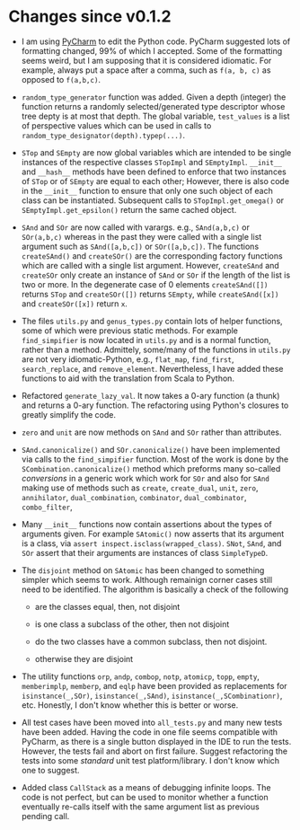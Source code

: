 # Changes since v0.1.2

* I am using [PyCharm](https://www.jetbrains.com/pycharm/) to edit the Python code.  PyCharm suggested lots of formatting changed, 99% of which I accepted.  Some of the formatting seems weird, but I am supposing that it is considered idiomatic.  For example, always put a space after a comma, such as `f(a, b, c)` as opposed to `f(a,b,c)`.

* `random_type_generator` function was added.  Given a depth (integer) the function returns a randomly selected/generated type descriptor whose tree depty is at most that depth.   The global variable, `test_values` is a list of perspective values which can be used in calls to `random_type_designator(depth).typep(...)`.

* `STop` and `SEmpty` are now global variables which are intended to be single instances of the respective classes `STopImpl` and `SEmptyImpl`.  `__init__` and `__hash__` methods have been defined to enforce that two instances of `STop` or of `SEmpty` are equal to each other; However, there is also code in the `__init__` function to ensure that only one such object of each class can be instantiated.  Subsequent calls to `STopImpl.get_omega()` or `SEmptyImpl.get_epsilon()` return the same cached object.

* `SAnd` and `SOr` are now called with varargs.  e.g., `SAnd(a,b,c)` or `SOr(a,b,c)` whereas in the past they were called with a single list argument such as  `SAnd([a,b,c])` or `SOr([a,b,c])`.  The functions `createSAnd()` and `createSOr()` are the corresponding factory functions which are called with a single list argument.   However, `createSAnd` and `createSOr` only create an instance of `SAnd` or `SOr` if the length of the list is two or more.  In the degenerate case of 0 elements `createSAnd([])` returns `STop` and `createSOr([])` returns `SEmpty`, while `createSAnd([x])` and `createSOr([x])` return `x`.

* The files `utils.py` and `genus_types.py` contain lots of helper functions, some of which were previous static methods.  For example `find_simpifier` is now located in `utils.py` and is a normal function, rather than a method.  Admittely, some/many of the functions in `utils.py` are not very idiomatic-Python, e.g., `flat_map`, `find_first`, `search_replace`, and `remove_element`.  Nevertheless, I have added these functions to aid with the translation from Scala to Python.

* Refactored `generate_lazy_val`.  It now takes a 0-ary function (a thunk) and returns a 0-ary function.  The refactoring using Python's closures to greatly simplify the code.

* `zero` and `unit` are now methods on `SAnd` and `SOr` rather than attributes.

* `SAnd.canonicalize()` and `SOr.canonicalize()` have been implemented via calls to the `find_simpifier` function.  Most of the work is done by the `SCombination.canonicalize()` method which preforms many so-called *conversions* in a generic work which work for `SOr` and also for `SAnd` making use of methods such as `create`, `create_dual`, `unit`, `zero`, `annihilator`, `dual_combination`, `combinator`, `dual_combinator`, `combo_filter`, 

* Many `__init__` functions now contain assertions about the types of arguments given.  For example `SAtomic()` now asserts that its argument is a class, via `assert inspect.isclass(wrapped_class)`.   `SNot`, `SAnd`, and `SOr` assert that their arguments are instances of class `SimpleTypeD`.

* The `disjoint` method on `SAtomic` has been changed to something simpler which seems to work.  Although remainign corner cases still need to be identified.  The algorithm is basically a check of the following

    * are the classes equal, then, not disjoint

    * is one class a subclass of the other, then not disjoint

    * do the two classes have a common subclass, then not disjoint.

    * otherwise they are disjoint

* The utility functions `orp`, `andp`, `combop`, `notp`, `atomicp`, `topp`, `empty`, `memberimplp`, `memberp`, and `eqlp` have been provided as replacements for `isinstance(_,SOr)`, `isinstance(_,SAnd)`, `isinstance(_,SCombinationr)`, etc.  Honestly, I don't know whether this is better or worse.

* All test cases have been moved into `all_tests.py` and many new tests have been added.   Having the code in one file seems compatible with PyCharm, as there is a single button displayed in the IDE to run the tests.  However, the tests fail and abort on first failure.   Suggest refactoring the tests into some *standard* unit test platform/library.  I don't know which one to suggest.

* Added class `CallStack` as a means of debugging infinite loops.  The code is not perfect, but can be used to monitor whether a function eventually re-calls itself with the same argument list as previous pending call.


